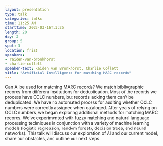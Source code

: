 ```yaml
---
layout: presentation
type: talk
categories: talks
time: 11:25 AM
startTime: 2023-03-16T11:25
length: 20
day: 2
group: 5
spot: 3
location: frist
speakers:
- raiden-van-bronkhorst
- charlie-collett
speaker-text: Raiden van Bronkhorst, Charlie Collett
title: "Artificial Intelligence for matching MARC records"
---
```

Can AI be used for matching MARC records? We match bibliographic records from different institutions for deduplication. Most of the records we process have OCLC numbers, but records lacking them can’t be deduplicated. We have no automated process for auditing whether OCLC numbers were correctly assigned when cataloged. After years of relying on OCLC numbers, we began exploring additional methods for matching MARC records. We’ve experimented with fuzzy matching and natural language processing techniques in conjunction with a variety of machine learning models (logistic regression, random forests, decision trees, and neural networks). This talk will discuss our exploration of AI and our current model, share our obstacles, and outline our next steps.
